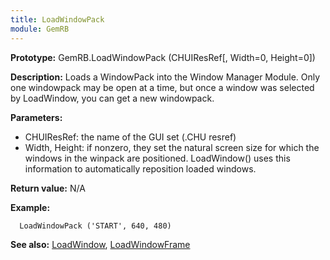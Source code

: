 ```yaml
---
title: LoadWindowPack
module: GemRB
---
```


**Prototype:** GemRB.LoadWindowPack (CHUIResRef[, Width=0, Height=0])

**Description:** Loads a WindowPack into the Window Manager Module. 
Only one windowpack may be open at a time, but once a window was selected 
by LoadWindow, you can get a new windowpack.

**Parameters:** 
  * CHUIResRef: the name of the GUI set (.CHU resref)
  * Width, Height: if nonzero, they set the natural screen size for which 
      the windows in the winpack are positioned. LoadWindow() uses this 
      information to automatically reposition loaded windows.

**Return value:** N/A

**Example:**

      LoadWindowPack ('START', 640, 480)

**See also:** [LoadWindow](LoadWindow.md), [LoadWindowFrame](LoadWindowFrame.md)

